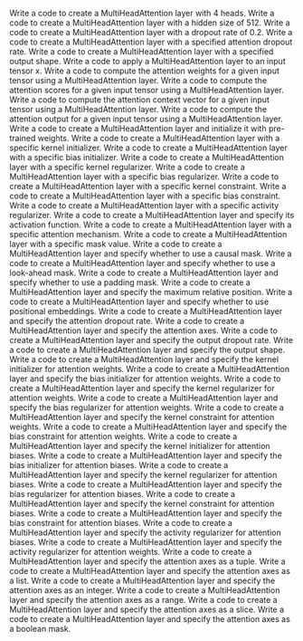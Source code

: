 Write a code to create a MultiHeadAttention layer with 4 heads.
Write a code to create a MultiHeadAttention layer with a hidden size of 512.
Write a code to create a MultiHeadAttention layer with a dropout rate of 0.2.
Write a code to create a MultiHeadAttention layer with a specified attention dropout rate.
Write a code to create a MultiHeadAttention layer with a specified output shape.
Write a code to apply a MultiHeadAttention layer to an input tensor x.
Write a code to compute the attention weights for a given input tensor using a MultiHeadAttention layer.
Write a code to compute the attention scores for a given input tensor using a MultiHeadAttention layer.
Write a code to compute the attention context vector for a given input tensor using a MultiHeadAttention layer.
Write a code to compute the attention output for a given input tensor using a MultiHeadAttention layer.
Write a code to create a MultiHeadAttention layer and initialize it with pre-trained weights.
Write a code to create a MultiHeadAttention layer with a specific kernel initializer.
Write a code to create a MultiHeadAttention layer with a specific bias initializer.
Write a code to create a MultiHeadAttention layer with a specific kernel regularizer.
Write a code to create a MultiHeadAttention layer with a specific bias regularizer.
Write a code to create a MultiHeadAttention layer with a specific kernel constraint.
Write a code to create a MultiHeadAttention layer with a specific bias constraint.
Write a code to create a MultiHeadAttention layer with a specific activity regularizer.
Write a code to create a MultiHeadAttention layer and specify its activation function.
Write a code to create a MultiHeadAttention layer with a specific attention mechanism.
Write a code to create a MultiHeadAttention layer with a specific mask value.
Write a code to create a MultiHeadAttention layer and specify whether to use a causal mask.
Write a code to create a MultiHeadAttention layer and specify whether to use a look-ahead mask.
Write a code to create a MultiHeadAttention layer and specify whether to use a padding mask.
Write a code to create a MultiHeadAttention layer and specify the maximum relative position.
Write a code to create a MultiHeadAttention layer and specify whether to use positional embeddings.
Write a code to create a MultiHeadAttention layer and specify the attention dropout rate.
Write a code to create a MultiHeadAttention layer and specify the attention axes.
Write a code to create a MultiHeadAttention layer and specify the output dropout rate.
Write a code to create a MultiHeadAttention layer and specify the output shape.
Write a code to create a MultiHeadAttention layer and specify the kernel initializer for attention weights.
Write a code to create a MultiHeadAttention layer and specify the bias initializer for attention weights.
Write a code to create a MultiHeadAttention layer and specify the kernel regularizer for attention weights.
Write a code to create a MultiHeadAttention layer and specify the bias regularizer for attention weights.
Write a code to create a MultiHeadAttention layer and specify the kernel constraint for attention weights.
Write a code to create a MultiHeadAttention layer and specify the bias constraint for attention weights.
Write a code to create a MultiHeadAttention layer and specify the kernel initializer for attention biases.
Write a code to create a MultiHeadAttention layer and specify the bias initializer for attention biases.
Write a code to create a MultiHeadAttention layer and specify the kernel regularizer for attention biases.
Write a code to create a MultiHeadAttention layer and specify the bias regularizer for attention biases.
Write a code to create a MultiHeadAttention layer and specify the kernel constraint for attention biases.
Write a code to create a MultiHeadAttention layer and specify the bias constraint for attention biases.
Write a code to create a MultiHeadAttention layer and specify the activity regularizer for attention biases.
Write a code to create a MultiHeadAttention layer and specify the activity regularizer for attention weights.
Write a code to create a MultiHeadAttention layer and specify the attention axes as a tuple.
Write a code to create a MultiHeadAttention layer and specify the attention axes as a list.
Write a code to create a MultiHeadAttention layer and specify the attention axes as an integer.
Write a code to create a MultiHeadAttention layer and specify the attention axes as a range.
Write a code to create a MultiHeadAttention layer and specify the attention axes as a slice.
Write a code to create a MultiHeadAttention layer and specify the attention axes as a boolean mask.
